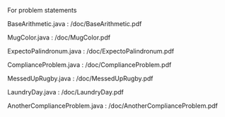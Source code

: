 For problem statements

BaseArithmetic.java :
/doc/BaseArithmetic.pdf

MugColor.java :
/doc/MugColor.pdf

ExpectoPalindronum.java :
/doc/ExpectoPalindronum.pdf

ComplianceProblem.java :
/doc/ComplianceProblem.pdf

MessedUpRugby.java :
/doc/MessedUpRugby.pdf

LaundryDay.java :
/doc/LaundryDay.pdf

AnotherComplianceProblem.java :
/doc/AnotherComplianceProblem.pdf